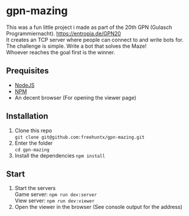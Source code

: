# gpn-mazing
This was a fun little project i made as part of the 20th GPN (Gulasch Programmiernacht). https://entropia.de/GPN20  
It creates an TCP server where people can connect to and write bots for.  
The challenge is simple. Write a bot that solves the Maze!  
Whoever reaches the goal first is the winner.

## Prequisites
- [NodeJS](https://nodejs.org/en/)
- [NPM](https://docs.npmjs.com/)
- An decent browser (For opening the viewer page)

## Installation
1. Clone this repo  
  `git clone git@github.com:freehuntx/gpn-mazing.git`
2. Enter the folder  
  `cd gpn-mazing`
3. Install the dependencies 
  `npm install`  

## Start
1. Start the servers  
  Game server: `npm run dev:server`  
  View server: `npm run dev:viewer`
2. Open the viewer in the browser (See console output for the address)
